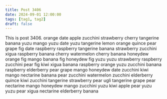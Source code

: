 ```yaml
---
title: Post 3406
date: 2024-09-01 12:00:00
tags: [tag1, tag2]
draft: false
---
```

This is post 3406.
orange
date
apple
zucchini
strawberry
cherry
tangerine
banana
yuzu
mango
yuzu
date
yuzu
tangerine
lemon
orange
quince
pear
grape
fig
date
raspberry
raspberry
tangerine
banana
strawberry
zucchini
xigua
raspberry
banana
cherry
watermelon
cherry
banana
honeydew
orange
fig
mango
banana
fig
honeydew
fig
yuzu
yuzu
strawberry
raspberry
zucchini
pear
fig
kiwi
xigua
banana
raspberry
orange
yuzu
zucchini
banana
raspberry
elderberry
pear
grape
mango
honeydew
date
zucchini
kiwi
mango
nectarine
banana
pear
zucchini
watermelon
zucchini
elderberry
quince
kiwi
zucchini
tangerine
strawberry
pear
ugli
tangerine
grape
pear
nectarine
mango
honeydew
mango
zucchini
yuzu
kiwi
apple
pear
yuzu
yuzu
pear
xigua
nectarine
elderberry
banana
